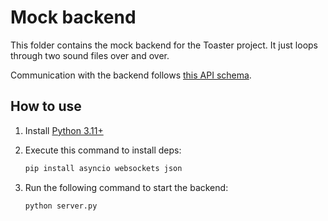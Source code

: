 # Mock backend

This folder contains the mock backend for the Toaster project. It just loops through two sound files over and over.

Communication with the backend follows [this API schema](API_SCHEMA.md).

## How to use

1. Install [Python 3.11+](https://www.python.org/downloads/)
2. Execute this command to install deps:

    ```bash
    pip install asyncio websockets json
    ```

3. Run the following command to start the backend:

    ```bash
    python server.py
    ```
